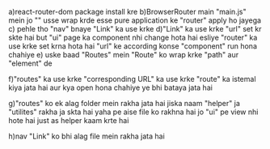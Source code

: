 <!-- hamare pass multiple component ja pages hote hai tho ek button pe click krne pe dusre page pe jaane
ke liye "router" ka use kiya jata hai -->

<!-- kese use kre -->
a)react-router-dom package install kre
b)BrowserRouter main "main.js" mein jo "<App/>" usse wrap krde esse pure application ke "router" apply ho jayega
c) pehle tho "nav" bnaye "Link" ka use krke
d)"Link" ka use krke "url" set kr skte hai but "ui" page ka component nhi change hota hai esliye "router" ka use
krke set krna hota hai "url" ke according konse "component" run hona chahiye
e) uske baad "Routes" mein "Route" ko wrap krke "path" aur "element" de

f)"routes" ka use krke "corresponding URL" ka use krke  "route" ka istemal kiya jata hai aur
kya open hona chahiye ye bhi bataya jata hai

g)"routes" ko ek alag folder mein rakha jata hai jiska naam "helper" ja "utilites" rakha ja skta hai
yaha pe aise file ko rakhna hai jo "ui" pe view nhi hote hai just as helper kaam krte hai

h)nav "Link" ko bhi alag file mein rakha jata hai